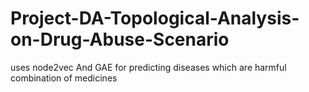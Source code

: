 # Project-DA-Topological-Analysis-on-Drug-Abuse-Scenario
uses node2vec And GAE for predicting diseases which are harmful combination of medicines
